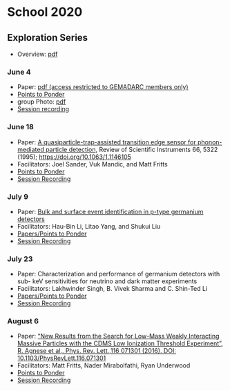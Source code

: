 # School 2020

## Exploration Series

- Overview: [pdf](https://drive.google.com/uc?id=1GweH-ZcilGQiPIrHUoUx-BsFVf6vNArS)

### June 4
- Paper: [pdf (access restricted to GEMADARC members only)](https://drive.google.com/uc?id=11Q8BuMS3_Ew9xEv6o4wHdiajegY-hH9q)
- [Points to Ponder](https://drive.google.com/uc?id=1z3ZVRYLOMBlVekrTUmoysUVphdf6iwih)
- group Photo: [pdf](https://drive.google.com/uc?id=1P32xstwtbB-BiAZTgoickpIAIDifGtys)
- [Session recording](https://usd.zoom.us/rec/share/3udEEPbUqVlIRc_87EHfRbEPAqr-eaa82yQW-KVZn8z6Hh3omlHn8-9crxct3lo?startTime=1591274999000)

### June 18
- Paper: [A quasiparticle-trap-assisted transition edge sensor for phonon-mediated particle detection](https://drive.google.com/uc?id=1sP4YlpsQ1S6eCMZj5u-M2z6rSdb84iE2), Review of Scientific Instruments 66, 5322 (1995); <https://doi.org/10.1063/1.1146105>
- Facilitators: Joel Sander, Vuk Mandic, and Matt Fritts
- [Points to Ponder](https://drive.google.com/uc?id=1FmQpZM9TEhY4ngdOkeA5eDqj2jehI3Rq)
- [Session Recording](https://usd.zoom.us/rec/play/uscuIuH7-DI3GIaX4gSDB6ArW426La-sgyhLq6BYmUe8WiUGOlqiZLFEY7R2Wdgqsn0RAzJnFLU1bbUO?startTime=1592484106000&_x_zm_rtaid=TW8aFYUNSWCNaF2UzmADUQ.1596744235983.a94a0f47c9dd8fac488f2822d186fd7b&_x_zm_rhtaid=623)

### July 9
- Paper: [Bulk and surface event identification in p-type germanium detectors](https://www.sciencedirect.com/science/article/pii/S0168900217314961?via%3Dihub)
- Facilitators: Hau-Bin Li, Litao Yang, and Shukui Liu
- [Papers/Points to Ponder](http://physcloud.phys.sinica.edu.tw:8080/share.cgi?ssid=0kZVLVE#0kZVLVE/Session%20July%209)
- [Session Recording](https://usd.zoom.us/rec/play/tZIsdLv-qDo3H9PG5gSDB_EqW47sLaKsgXIW_fAEzhywV3gDN1LzNbUQYLHi0fd0tZKxNqo3NzGuPuyS?startTime=1594299807000&_x_zm_rtaid=TW8aFYUNSWCNaF2UzmADUQ.1596744235983.a94a0f47c9dd8fac488f2822d186fd7b&_x_zm_rhtaid=623)

### July 23
- Paper: Characterization and performance of germanium detectors with sub- keV sensitivities for neutrino and dark matter experiments
- Facilitators: Lakhwinder Singh, B. Vivek Sharma and C. Shin-Ted Li
- [Papers/Points to Ponder](http://physcloud.phys.sinica.edu.tw:8080/share.cgi?ssid=0kZVLVE#0kZVLVE/Session%20July%2023)
- [Session Recording](https://drive.google.com/file/d/1r8o55hRsLqnK-17ZK3hzL844zSaq9fHL/edit)

### August 6
- Paper:  [“New Results from the Search for Low-Mass Weakly Interacting Massive Particles with the CDMS Low Ionization Threshold Experiment”,  R. Agnese et al., Phys. Rev. Lett.,116 071301 (2016). DOI: 10.1103/PhysRevLett.116.071301](https://journals.aps.org/prl/abstract/10.1103/PhysRevLett.116.071301)
- Facilitators: Matt Fritts, Nader Mirabolfathi, Ryan Underwood
- [Points to Ponder](https://drive.google.com/file/d/10frVyucC_bt8bruFyCYJPyWLxEKtT2aU/view?usp=sharing)
- [Session Recording](https://usd.zoom.us/rec/play/tJ0pdOr8_zg3TobHtASDA_QvW9S1LP6shndMrqVcnx62VnkHOlevMrQSYLaLtVuiUw_KS5tKIfkOtwDP?startTime=1596718993000&_x_zm_rtaid=TW8aFYUNSWCNaF2UzmADUQ.1596744235983.a94a0f47c9dd8fac488f2822d186fd7b&_x_zm_rhtaid=623)
